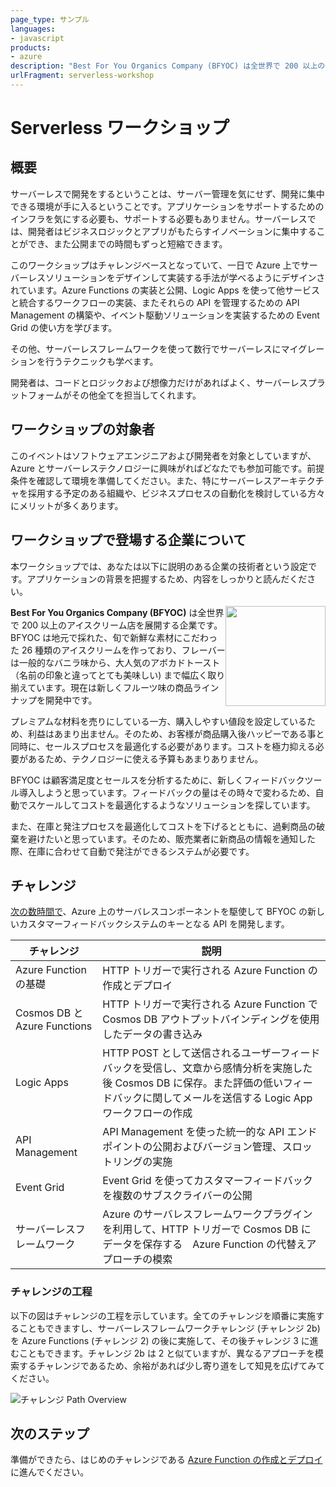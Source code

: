 ```yaml
---
page_type: サンプル
languages:
- javascript
products:
- azure
description: "Best For You Organics Company (BFYOC) は全世界で 200 以上のアイスクリーム店を展開する企業です。 BFYOC は地元で採れた、旬で新鮮な素材にこだわります。"
urlFragment: serverless-workshop 
---
```


# Serverless ワークショップ

## 概要
サーバーレスで開発をするということは、サーバー管理を気にせず、開発に集中できる環境が手に入るということです。アプリケーションをサポートするためのインフラを気にする必要も、サポートする必要もありません。サーバーレスでは、開発者はビジネスロジックとアプリがもたらすイノベーションに集中することができ、また公開までの時間もずっと短縮できます。

このワークショップはチャレンジベースとなっていて、一日で Azure 上でサーバーレスソリューションをデザインして実装する手法が学べるようにデザインされています。Azure Functions の実装と公開、Logic Apps を使って他サービスと統合するワークフローの実装、またそれらの API を管理するための API Management の構築や、イベント駆動ソリューションを実装するための Event Grid の使い方を学びます。

その他、サーバーレスフレームワークを使って数行でサーバーレスにマイグレーションを行うテクニックも学べます。

開発者は、コードとロジックおよび想像力だけがあればよく、サーバーレスプラットフォームがその他全てを担当してくれます。

## ワークショップの対象者

このイベントはソフトウェアエンジニアおよび開発者を対象としていますが、Azure とサーバーレステクノロジーに興味がればどなたでも参加可能です。前提条件を確認して環境を準備してください。また、特にサーバーレスアーキテクチャを採用する予定のある組織や、ビジネスプロセスの自動化を検討している方々にメリットが多くあります。

## ワークショップで登場する企業について

本ワークショップでは、あなたは以下に説明のある企業の技術者という設定です。アプリケーションの背景を把握するため、内容をしっかりと読んだください。

<img style="float: right;" height="160" src="https://serverlessoh.azureedge.net/public/ice-cream-2202561_320-circle.jpg" />

**Best For You Organics Company (BFYOC)** は全世界で 200 以上のアイスクリーム店を展開する企業です。 BFYOC は地元で採れた、旬で新鮮な素材にこだわった 26 種類のアイスクリームを作っており、フレーバーは一般的なバニラ味から、大人気のアボカドトースト（名前の印象と違ってとても美味しい) まで幅広く取り揃えています。現在は新しくフルーツ味の商品ラインナップを開発中です。

プレミアムな材料を売りにしている一方、購入しやすい値段を設定しているため、利益はあまり出ません。そのため、お客様が商品購入後ハッピーである事と同時に、セールスプロセスを最適化する必要があります。コストを極力抑える必要があるため、テクノロジーに使える予算もあまりありません。

BFYOC は顧客満足度とセールスを分析するために、新しくフィードバックツール導入しようと思っています。フィードバックの量はその時々で変わるため、自動でスケールしてコストを最適化するようなソリューションを探しています。

また、在庫と発注プロセスを最適化してコストを下げるとともに、過剰商品の破棄を避けたいと思っています。そのため、販売業者に新商品の情報を通知した際、在庫に合わせて自動で発注ができるシステムが必要です。

## チャレンジ

[次の数時間で](./agenda.md)、Azure 上のサーバレスコンポーネントを駆使して BFYOC の新しいカスタマーフィードバックシステムのキーとなる API を開発します。

| チャレンジ                      | 説明       |
|--------------------------------|-------------------|
| Azure Function の基礎 | HTTP トリガーで実行される Azure Function の作成とデプロイ |
| Cosmos DB と Azure Functions | HTTP トリガーで実行される Azure Function で Cosmos DB アウトプットバインディングを使用したデータの書き込み |
| Logic Apps | HTTP POST として送信されるユーザーフィードバックを受信し、文章から感情分析を実施した後 Cosmos DB に保存。また評価の低いフィードバックに関してメールを送信する Logic App ワークフローの作成 |
| API Management | API Management を使った統一的な API エンドポイントの公開およびバージョン管理、スロットリングの実施 |
| Event Grid | Event Grid を使ってカスタマーフィードバックを複数のサブスクライバーの公開  |
| サーバーレスフレームワーク | Azure のサーバレスフレームワークプラグインを利用して、HTTP トリガーで Cosmos DB にデータを保存する　Azure Function の代替えアプローチの模索 |

### チャレンジの工程

以下の図はチャレンジの工程を示しています。全てのチャレンジを順番に実施することもできますし、サーバーレスフレームワークチャレンジ (チャレンジ 2b) を Azure Functions (チャレンジ 2) の後に実施して、その後チャレンジ 3 に進むこともできます。チャレンジ 2b は 2 と似ていますが、異なるアプローチを模索するチャレンジであるため、余裕があれば少し寄り道をして知見を広げてみてください。

![チャレンジ Path Overview](./Images/チャレンジ-path.png)

## 次のステップ

準備ができたら、はじめのチャレンジである [Azure Function の作成とデプロイ](./チャレンジ-1-Azure-Function-Basics/readme.md) に進んでください。